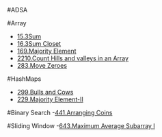 #ADSA

#Array
- [15.3Sum](https://leetcode.com/submissions/detail/1770089715/)
- [16.3Sum Closet](https://leetcode.com/submissions/detail/1770094379/)
- [169.Majority Element](https://leetcode.com/submissions/detail/1770095671/)
- [2210.Count Hills and valleys in an Array](https://leetcode.com/submissions/detail/1770097028/)
- [283.Move Zeroes](https://leetcode.com/submissions/detail/1770110484/)

#HashMaps
- [299.Bulls and Cows](https://leetcode.com/submissions/detail/1770111906/)
- [229.Majority Element-II](https://leetcode.com/submissions/detail/1770108743/)

#Binary Search
-[441.Arranging Coins](https://leetcode.com/submissions/detail/1770113277/)

#Sliding Window
-[643.Maximum Average Subarray I](https://leetcode.com/submissions/detail/1770115655/)
